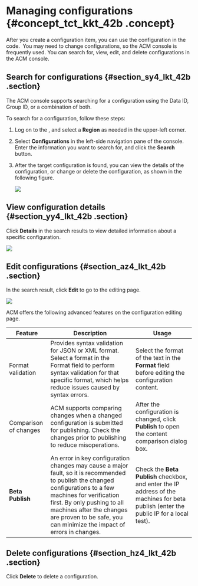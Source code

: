 # Managing configurations {#concept_tct_kkt_42b .concept}

After you create a configuration item, you can use the configuration in the code.  You may need to change configurations, so the ACM console is frequently used. You can search for, view, edit, and delete configurations in the ACM console.

## Search for configurations {#section_sy4_lkt_42b .section}

The ACM console supports searching for a configuration using the Data ID, Group ID, or a combination of both.

To search for a configuration, follow these steps:

1.  Log on to the , and select a **Region** as needed in the upper-left corner.
2.  Select **Configurations** in the left-side navigation pane of the console. Enter the information you want to search for, and click the **Search** button.
3.  After the target configuration is found, you can view the details of the configuration, or change or delete the configuration, as shown in the following figure.

    ![](http://aliware-images.oss-cn-hangzhou.aliyuncs.com/acms/sc_actions_en.png)


## View configuration details {#section_yy4_lkt_42b .section}

Click **Details** in the search results to view detailed information about a specific configuration.

![](http://aliware-images.oss-cn-hangzhou.aliyuncs.com/acms/pg_config_details_en.png)

## Edit configurations {#section_az4_lkt_42b .section}

In the search result, click **Edit** to go to the editing page.

![](http://aliware-images.oss-cn-hangzhou.aliyuncs.com/acms/pg_edit_config_en.png)

ACM offers the following advanced features on the configuration editing page.

|Feature|Description|Usage|
|-------|-----------|-----|
|Format validation|Provides syntax validation for JSON or XML format. Select a format in the Format field to perform syntax validation for that specific format, which helps reduce issues caused by syntax errors.|Select the format of the text in the **Format** field before editing the configuration content.|
|Comparison of changes|ACM supports comparing changes when a changed configuration is submitted for publishing. Check the changes prior to publishing to reduce misoperations.|After the configuration is changed, click **Publish** to open the content comparison dialog box.|
|**Beta Publish**|An error in key configuration changes may cause a major fault, so it is recommended to publish the changed configurations to a few machines for verification first. By only pushing to all machines after the changes are proven to be safe, you can minimize the impact of errors in changes.|Check the **Beta Publish** checkbox, and enter the IP address of the machines for beta publish \(enter the public IP for a local test\).|

## Delete configurations {#section_hz4_lkt_42b .section}

Click **Delete** to delete a configuration.

